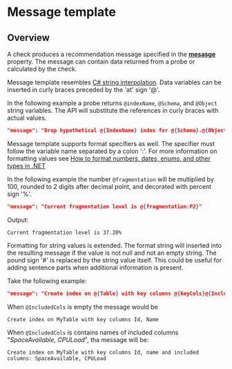 # Message template

## Overview

A check produces a recommendation message specified in the [__mesasge__](./Rule.md#message) property. The message can contain data returned from a probe or calculated by the check.

Message template resembles [C# string interpolation](https://learn.microsoft.com/dotnet/csharp/language-reference/tokens/interpolated). Data variables can be inserted in curly braces preceded by the 'at' sign '@'.

In the following example a probe returns `@indexName`, `@Schema`, and `@Object` string variables. The API will substitute the references in curly braces with actual values.

```json
"message": "Drop hypothetical @{IndexName} index for @{Schema}.@{Object}"
```

Message template supports format specifiers as well. The specifier must follow the variable name separated by a colon ':'. For more information on formatting values see [How to format numbers, dates, enums, and other types in .NET](https://learn.microsoft.com/dotnet/standard/base-types/formatting-types)

In the following example the number `@fragmentation` will be multiplied by 100, rounded to 2 digits after decimal point, and decorated with percent sign '%'.

```json
"message": "Current fragmentation level is @{fragmentation:P2}"
```

Output:

```plain
Current fragmentation level is 37.20%
```

Formatting for string values is extended. The format string will inserted into the resulting message if the value is not null and not an empty string. The pound sign '#' is replaced by the string value itself. This could be useful for adding sentence parts when additional information is present.

Take the following example:

```json
"message": "Create index on @{Table} with key columns @{KeyCols}@{IncludedCols: and included columns: #}"
```

When `@IncludedCols` is empty the message would be 

```plain
Create index on MyTable with key columns Id, Name
```

When `@IncludedCols` is contains names of included columns "_SpaceAvailable, CPULoad_", tha message will be:

```plain
Create index on MyTable with key columns Id, name and included columns: SpaceAvailable, CPULoad
```
